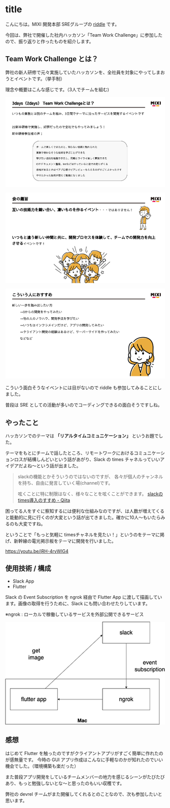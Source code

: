 # title

こんにちは。MIXI 開発本部 SREグループの [riddle](https://twitter.com/riddle_tec) です。

今回は、弊社で開催した社内ハッカソン「Team Work Challenge」に参加したので、振り返りと作ったものを紹介します。

## Team Work Challenge とは？

弊社の新人研修で元々実施していたハッカソンを、全社員を対象にやってしまおうとイベントです。（挙手制）

理念や概要はこんな感じです。（3人でチームを組む)

![picture 1](images/8d2f6e2e3543cfa82151812a81b57321ad563a0dbcef51126c3098a135b40231.png)  

![picture 3](images/d0d69a71a606d70a8130c0494db67fba8e041f15fdf6ef95582924ed9585475a.png)  

![picture 2](images/d775334d1459b5af8b87fe0b8fb6e0aa45dbbd19a260a2710fb1db1743f3b35d.png)  

こういう面白そうなイベントには目がないので riddle も参加してみることにしました。

普段は SRE としての活動が多いのでコーディングできるの面白そうですしね。

## やったこと

ハッカソンでのテーマは **「リアルタイムコミュニケーション」** というお題でした。

テーマをもとにチームで話したところ、リモートワークにおけるコミュニケーションロスが結構しんどいという話があがり、Slack の times チャネルっていいアイデアだよね〜という話が出ました。

> slackの機能とかそういうのではないのですが、
> 各々が個人のチャンネルを持ち、自由に発言していく場(channel)です。
>
> 呟くことに特に制限はなく、様々なことを呟くことができます。
> [slackのtimes導入のすすめ - Qiita](https://qiita.com/w-tdon/items/e2ed168ced63dffa6035)

困ってる人をすぐに察知するには便利な仕組みなのですが、は人数が増えてくると能動的に見に行くのが大変という話が出てきました。確かに10人〜もいたらみるのも大変ですね。

ということで「もっと気軽に timesチャネルを見たい！」というのをテーマに掲げ、新幹線の電光掲示板をテーマに開発を行いました。

https://youtu.be/jRH-4rvWlG4


## 使用技術 / 構成

- Slack App
- Flutter 

Slack の Event Subscription を ngrok 経由で Flutter App に渡して描画しています。画像の取得を行うために、Slack にも問い合わせたりしています。

※ngrok : ローカルで稼働しているサービスを外部公開できるサービス

![picture 4](images/d6a3c58207358341a6ec21d9ceb55ab0d2cf0349e1ee75400f3b244dfa3741a6.png)  


## 感想

はじめて Flutter を触ったのですがクライアントアプリがすごく簡単に作れたのが感無量です。
今時の GUI アプリ作成はこんなに手軽なのかが知れたのでいい機会でした。（環境構築も楽だった）

また普段アプリ開発をしているチームメンバーの地力を感じるシーンがたびたびあり、もっと勉強しないとな〜と思ったのもいい収穫です。

弊社の devrel チームがまた開催してくれるとのことなので、次も参加したいと思います。
